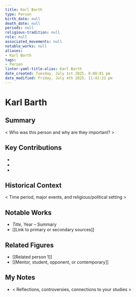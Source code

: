 ```yaml
---
title: Karl Barth
type: Person
birth_date: null
death_date: null
periods: null
religious-tradition: null
role: null
associated_movements: null
notable_works: null
aliases:
- Karl Barth
tags:
- Person
linter-yaml-title-alias: Karl Barth
date_created: Tuesday, July 1st 2025, 8:08:01 pm
date_modified: Friday, July 4th 2025, 11:42:23 pm
---
```


# Karl Barth

## Summary
< Who was this person and why are they important? >

## Key Contributions
- 
- 
- 

## Historical Context
< Time period, major events, and religious/political setting >

## Notable Works
- *Title*, Year – Summary
- [[Link to primary or secondary sources]]


## Related Figures
- [[Related person 1]]
- [[Mentor, student, opponent, or contemporary]]

## My Notes
- < Reflections, controversies, connections to your studies >
